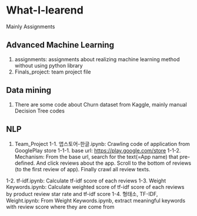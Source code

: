 # What-I-learend
Mainly Assignments

## Advanced Machine Learning
1. assignments: assignments about realizing machine learning method without using python library
2. Finals_project: team project file 

## Data mining
1. There are some code about Churn dataset from Kaggle, mainly manual Decision Tree codes

## NLP
1. Team_Project
1-1. 앱스토어-한글.ipynb: Crawling code of application from GooglePlay store
  1-1-1. base url: https://play.google.com/store
  1-1-2. Mechanism: From the base url, search for the text(=App name) that pre-defined. And click reviews about the app. Scroll to the bottom of reviews (to the first review of app). Finally crawl all review texts.

1-2. tf-idf.ipynb: Calculate tf-idf score of each reviews
1-3. Weight Keywords.ipynb: Calculate weighted score of tf-idf score of each reviews by product review star rate and tf-idf score
1-4. 형태소, TF-IDF, Weight.ipynb: From Weight Keywords.ipynb, extract meaningful keywords with review score where they are come from
